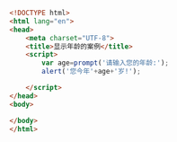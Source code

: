 
<BlogInfo title="6.显示年龄的案例" author="白日梦想猿" pv=0 read_times=0 pre_cost_time=0分11秒 category="js学习" tag_list="['js学习']" create_time="2020.08.01 15:13:21" update_time="2020.08.01 15:16:02" />

```html
<!DOCTYPE html>
<html lang="en">
<head>
    <meta charset="UTF-8">
    <title>显示年龄的案例</title>
    <script>
        var age=prompt('请输入您的年龄:');
        alert('您今年'+age+'岁!');

    </script>
</head>
<body>

</body>
</html>
```
